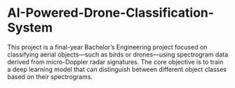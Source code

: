 # AI-Powered-Drone-Classification-System
This project is a final-year Bachelor’s Engineering project focused on classifying aerial objects—such as birds or drones—using spectrogram data derived from micro-Doppler radar signatures. The core objective is to train a deep learning model that can distinguish between different object classes based on their spectrograms.
